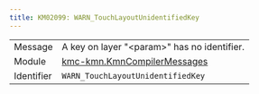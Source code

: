 ```yaml
---
title: KM02099: WARN_TouchLayoutUnidentifiedKey
---
```


|            |           |
|------------|---------- |
| Message    | A key on layer "&lt;param&gt;" has no identifier\. |
| Module     | [kmc-kmn.KmnCompilerMessages](kmc-kmn.kmncompilermessages) |
| Identifier | `WARN_TouchLayoutUnidentifiedKey` |


